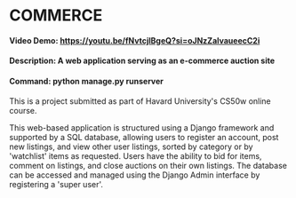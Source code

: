 # COMMERCE
#### Video Demo: https://youtu.be/fNvtcjlBgeQ?si=oJNzZalvaueecC2i
#### Description: A web application serving as an e-commerce auction site
#### Command: python manage.py runserver

This is a project submitted as part of Havard University's CS50w online course. 

This web-based application is structured using a Django framework and supported by a SQL database, allowing users to register an account, post new listings, and view other user listings, sorted by category or by 'watchlist' items as requested. Users have the ability to bid for items, comment on listings, and close auctions on their own listings. The database can be accessed and managed using the Django Admin interface by registering a 'super user'.  
